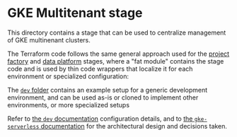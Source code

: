 # GKE Multitenant stage

This directory contains a stage that can be used to centralize management of GKE multinenant clusters.

The Terraform code follows the same general approach used for the [project factory](../03-project-factory/) and [data platform](../03-data-platform/) stages, where a "fat module" contains the stage code and is used by thin code wrappers that localize it for each environment or specialized configuration:

The [`dev` folder](./dev/) contains an example setup for a generic development environment, and can be used as-is or cloned to implement other environments, or more specialized setups

Refer to [the `dev` documentation](./dev/README.md) configuration details, and to [the `gke-serverless` documentation](../../../blueprints/gke/multitenant-fleet) for the architectural design and decisions taken.
